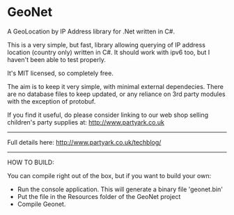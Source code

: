 GeoNet
======

A GeoLocation by IP Address library for .Net written in C#.

This is a very simple, but fast, library allowing querying of IP address location (country only) written in C#. It should work with ipv6 too, but I haven't been able to test properly.

It's MIT licensed, so completely free.

The aim is to keep it very simple, with minimal external dependecies. There are no database files to keep updated, or any reliance on 3rd party modules with the exception of protobuf.

If you find it useful, do please consider linking to our web shop selling children's party supplies at:
http://www.partyark.co.uk

-------------

Full details here: http://www.partyark.co.uk/techblog/

-------------

HOW TO BUILD:

You can compile right out of the box, but if you want to build your own:
* Run the console application. This will generate a binary file 'geonet.bin'
* Put the file in the Resources folder of the GeoNet project
* Compile Geonet.
